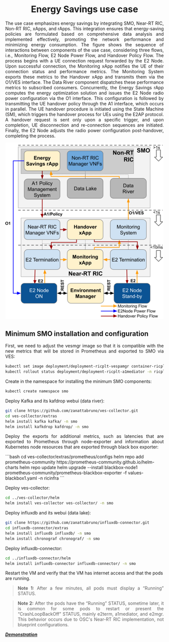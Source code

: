 <h1 align="center">Energy Savings use case</h1>

<p align="justify">
The use case emphasizes energy savings by integrating SMO, Near-RT RIC, Non-RT RIC, xApps, and rApps. This integration ensures that energy-saving policies are formulated based on comprehensive data analysis and implemented effectively, promoting the network performance and minimizing energy consumption. The figure shows the sequence of interactions between components of the use case, considering three flows, i.e., Monitoring Flow, E2 Node Power Flow, and Handover Policy Flow. The process begins with a UE connection request forwarded by the E2 Node. Upon successful connection, the Monitoring xApp notifies the UE of their connection status and performance metrics. The Monitoring System exports these metrics to the Handover xApp and transmits them via the O1/VES interface. The Data River component dispatches these performance metrics to subscribed consumers. Concurrently, the Energy Savings rApp computes the energy optimization solution and issues the E2 Node radio power configuration via the O1 interface. This configuration is followed by transmitting the UE handover policy through the A1 interface, which occurs in parallel. The UE handover procedure is initiated using the State Machine (SM), which triggers the handover process for UEs using the E2AP protocol. A handover request is sent only upon a specific trigger, and upon completion, UE disconnection and re-connection sequences are initiated. Finally, the E2 Node adjusts the radio power configuration post-handover, completing the process.
</p>

<p align="justify">
</p>
<p align="center">
    <img src="/figs/Energy.png"/> 
</p>

## Minimum SMO installation and configuration
<p align="justify">
First, we need to adjust the vesmgr image so that it is compatible with the new metrics that will be stored in Prometheus and exported to SMO via VES:
</p>

```bash
kubectl set image deployment/deployment-ricplt-vespamgr container-ricplt-vespamgr=zanattabruno/ric-plt-vespamgr:0.1 -n ricplt
kubectl rollout status deployment/deployment-ricplt-a1mediator -n ricplt
```

Create in the namespace for installing the minimum SMO components:
```bash
kubectl create namespace smo
```

Deploy Kafka and its kafdrop webui (data river):
```bash
git clone https://github.com/zanattabruno/ves-collector.git
cd ves-collector/extras
helm install kafka kafka/ -n smo
helm install kafkdrop kafdrop/ -n smo
```
<p align="justify">
Deploy the exports for additional metrics, such as latencies that are exported to Prometheus through node-exporter and information about Kubernetes node resources that are exported through black box exporter:
</p>
```bash
cd ves-collector/extras/prometheus/configs
helm repo add prometheus-community https://prometheus-community.github.io/helm-charts
helm repo update 
helm upgrade --install blackbox-node1 prometheus-community/prometheus-blackbox-exporter -f values-blackbox1.yaml -n ricinfra
```

Deploy ves-collector:
```bash
cd ../ves-collector/helm
helm install ves-collector ves-collector/ -n smo
```

Deploy influxdb and its webui (data lake):
```bash
git clone https://github.com/zanattabruno/influxdb-connector.git
cd influxdb-connector/extras
helm install influxdb influxdb/ -n smo
helm install chronograf chronograf/ -n smo
```

Deploy influxdb-connector:
```bash
cd ../influxdb-connector/helm
helm install influxdb-connector influxdb-connector/ -n smo
```

Restart the VM and verify that the VM has internet access and that the pods are running.

<blockquote>
<p align="justify">
<strong>Note 1:</strong> After a few minutes, all pods must display a “Running” STATUS.
</p>
</blockquote>

<blockquote>
<p align="justify">
<strong>Note 2:</strong> After the pods have the “Running” STATUS, sometime later, it is common for some pods to restart or present the “CrashLoopBackOff” STATUS, mainly e2term, a1mediator, and e2mgr. This behavior occurs due to OSC's Near-RT RIC implementation, not blueprint configurations.
</p>
</blockquote>


***[Demonstration](https://youtu.be/l9ghO7ONcgc)***
